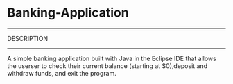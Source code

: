 # Banking-Application

*****************
   DESCRIPTION
*****************

A simple banking application built with Java in the Eclipse IDE that allows the userser to check their current balance (starting at $0),deposit and withdraw funds, and exit the program. 
